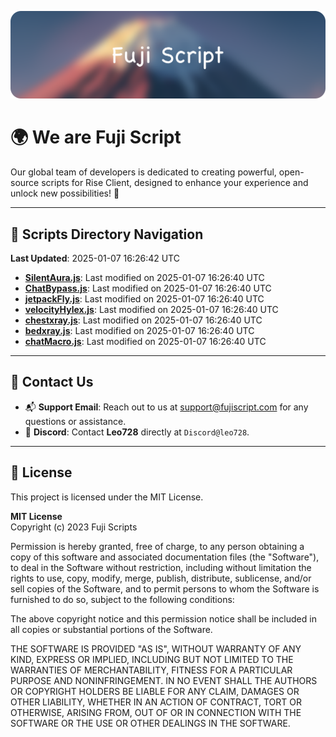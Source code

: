![Banner](.github/b.webp)

# 🌍 **We are Fuji Script**

Our global team of developers is dedicated to creating powerful, open-source scripts for Rise Client, designed to enhance your experience and unlock new possibilities! 🌟

---
<!-- SCRIPTS_NAVIGATION_START -->
## 📂 **Scripts Directory Navigation**

**Last Updated**: 2025-01-07 16:26:42 UTC

- **[SilentAura.js](scripts/SilentAura.js)**: Last modified on 2025-01-07 16:26:40 UTC
- **[ChatBypass.js](scripts/ChatBypass.js)**: Last modified on 2025-01-07 16:26:40 UTC
- **[jetpackFly.js](scripts/jetpackFly.js)**: Last modified on 2025-01-07 16:26:40 UTC
- **[velocityHylex.js](scripts/velocityHylex.js)**: Last modified on 2025-01-07 16:26:40 UTC
- **[chestxray.js](scripts/chestxray.js)**: Last modified on 2025-01-07 16:26:40 UTC
- **[bedxray.js](scripts/bedxray.js)**: Last modified on 2025-01-07 16:26:40 UTC
- **[chatMacro.js](scripts/chatMacro.js)**: Last modified on 2025-01-07 16:26:40 UTC

<!-- SCRIPTS_NAVIGATION_END -->

---

## 💬 **Contact Us**  
- 📬 **Support Email**: Reach out to us at [support@fujiscript.com](mailto:support@fujiscript.com) for any questions or assistance.  
- 💬 **Discord**: Contact **Leo728** directly at `Discord@leo728`.

---

## 📜 **License**

This project is licensed under the MIT License.  

**MIT License**  
Copyright (c) 2023 Fuji Scripts  

Permission is hereby granted, free of charge, to any person obtaining a copy of this software and associated documentation files (the "Software"), to deal in the Software without restriction, including without limitation the rights to use, copy, modify, merge, publish, distribute, sublicense, and/or sell copies of the Software, and to permit persons to whom the Software is furnished to do so, subject to the following conditions:  

The above copyright notice and this permission notice shall be included in all copies or substantial portions of the Software.  

THE SOFTWARE IS PROVIDED "AS IS", WITHOUT WARRANTY OF ANY KIND, EXPRESS OR IMPLIED, INCLUDING BUT NOT LIMITED TO THE WARRANTIES OF MERCHANTABILITY, FITNESS FOR A PARTICULAR PURPOSE AND NONINFRINGEMENT. IN NO EVENT SHALL THE AUTHORS OR COPYRIGHT HOLDERS BE LIABLE FOR ANY CLAIM, DAMAGES OR OTHER LIABILITY, WHETHER IN AN ACTION OF CONTRACT, TORT OR OTHERWISE, ARISING FROM, OUT OF OR IN CONNECTION WITH THE SOFTWARE OR THE USE OR OTHER DEALINGS IN THE SOFTWARE.  

